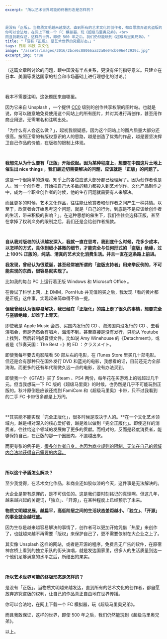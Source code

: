 ```yaml
---
excerpt: "所以艺术世界可能的终极形态是怎样的？



是没有「正版」。当物质文明越来越发达，直到所有的艺术文化的创作者，都自愿放弃追究盗版的权利，让自己的作品真正自由地在世界传播。<br>
你可以合法地，在网上下载一个 FC 模拟器，玩《超级马里奥兄弟》。<br>
而且我敢保证，这样的世界，即使 500 年之后，我们仍然能玩到《超级马里奥兄弟》。"
title: "「没有『正版』，是艺术世界的究极形态。」"
tags: 日常 科技 次文化
image: "/assets/images/2016/2bce6c88066aa32a0e04cb096e42939c.jpg"
excerpt_img: true
---
```


（这篇文章所讨论的问题，跟中国没有半点关系，更没有任何指导意义。只建立在日本、美国等发达国家的社会和市场基础上进行理想化的讨论。）

<br>

我本不需要注明，这张题图来自哪里。

因为它来自 Unsplash ，一个提供 [CC0](https://creativecommons.org/publicdomain/zero/1.0/) 级别的创作共享权限的图片站。也就是说，你可以随意地免费使用这个网站上的所有图片，并对其进行再创作，甚至用作商业用途，无需署名和注明出处。

「为什么有人会这么做？」，起初我很疑惑，因为这个网站上的图片质量大部分还很高。按照正常的有版权意识的人的思路，越是创造了优秀的作品，越是要坚决捍卫自己作品的价值，在版权的限制上体现。

<br>

**我想先从为什么要有「正版」开始说起。因为某种程度上，想要在中国这片土地上催生出 nice things ，我们最迫切需要解决的问题，应该就是「正版」的问题了。**

这是一个很简单的道理，知乎上的各位应该大部分都已经理解了。因为创作者也是人。当一个创作者，开始把自己大多数的精力都投入到艺术创作、文化产品制作之中，成为一个职业创作者的时候，他的生存问题就需要有人来解决。

而且更多的时候，艺术文化作品，往往能让欣赏者和创作者之间产生一种共情。以至于，欣赏者会开始思考这个问题，就是「自己的行为，到底是不是应该给创作者的生活，带来积极的影响？」。在这种思想的催生下，我们往往会选择正版，甚至在拿掉了权利义务的限制之后，我们还是会给创作者捐款。

<br>

**自从我对版权的认识越发深入，我就一直在思考，我到底什么时候，花多少成本，以怎样的方式，具体到细小甚微的细节，才能完全与任何形式的「盗版」绝缘，过上 100% 正版的，纯洁、清真的艺术文化消费生活。并且一直在这条路上前进。**

**我发现，曾经认为很荒诞，甚至经常被所谓的「盗版支持者」用来举反例的，不可能实现的东西，很容易就实现了。**

比如我的每台 PC 上运行着正版 Windows 和 Microsoft Office 。

在尝试了科学上网，上 DMM，PornHub 并充值购买之后，我发现「看的黄片都是正版」这件事，实现起来简单得不值一提。

**但我曾经认为很容易解决，我已经在「正版化」的路上走了很久的事情，想要完全与盗版绝缘，却难于上青天。**

即使我是 Apple Music 会员、买国内发行的 CD 、海淘国内没发行的 CD 、去看演唱会，但是仍然会有唱片，海淘不到。甚至直接是没有发行，只能从 Youtube 上找到，然后转制成音频文件。比如说 Amy Winehouse 的《Detachment》，或者是《节奏天国：The Best +》的 ED ：クラスメイト。

即使我每年要去电影院看 50 部左右的电影，在 iTunes Store 里买几十部电影。但还是会有那种只在国外发行 DVD 和蓝光的电影，我想看的话，目前还无力全部海淘。而更多的还有年代稍微久远一点的电影，没有办法买到。

即使我一个《GTA5》买了 Steam 、PS4 两份，每年花在买游戏上的钱超过几千元。但当我想玩一下 FC 版的《超级马里奥》的时候，也仍然是几乎不可能玩到正版的。秋叶原倒是应该还找到 FamiCom 和《超级马里奥》卡带，只不过我看到的二手 FC 卡带很多都是上万円。

<br>

**其实能不能实现「完全正版化」，很多时候是取决于人的。**在一个文化艺术领域内，越是相对深入的核心爱好者，越是难以做到「完全正版化」。即使这样的消费者，往往给这个领域的发展做了更多的贡献。而相对的，反而是轻度消费者，能够保持自己，在正版的那一个圈圈内，不逾越出来。

而更夸张的例子是，[很多创作者自身，也因为商业规则的限制，无法在自己的领域内合法地获得自己需要的内容。](https://www.zhihu.com/question/26743828/answer/105278173)

<br>

**所以这个矛盾怎么解决？**

至少我觉得，在艺术文化作品，和商业还如胶似漆的今天，这件事是无法解决的。

大企业是带有原罪的，是不可信任的。这是我们要时刻铭记的真理啊。但这几年，越来越兴起的关键词，「独立」、「开源」，在某种程度上已经预示了未来。

**物质文明越发展，越扁平，高低阶层之间的生活状态差距越小，「独立」、「开源」的事业就会越旺盛。**

因为生存是越来越容易解决的事情了，创作者可以更加开始凭借「热爱」来创作了，也就越来越不再需要「版权」来保护自己了，更不需要依附在大企业之上了。

其实像 Unsplash 这样的网站，或者是开源的程序，免费且无广告的软件，在原宿神宫桥上看到的独立乐队的街头演唱，就是发达国家里，很多人的生活质量到达一个他们足够满意的水平之后，所结出的果实。

<br>

**所以艺术世界可能的终极形态是怎样的？**

是没有「正版」。当物质文明越来越发达，直到所有的艺术文化的创作者，都自愿放弃追究盗版的权利，让自己的作品真正自由地在世界传播。

你可以合法地，在网上下载一个 FC 模拟器，玩《超级马里奥兄弟》。

而且我敢保证，这样的世界，即使 500 年之后，我们仍然能玩到《超级马里奥兄弟》。

以上。
